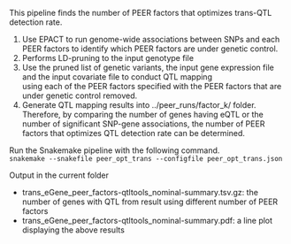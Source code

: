 This pipeline finds the number of PEER factors that optimizes trans-QTL detection rate. <br />
  1. Use EPACT to run genome-wide associations between SNPs and each PEER factors to identify which PEER factors are under genetic control.  <br />
  2. Performs LD-pruning to the input genotype file <br />
  3. Use the pruned list of genetic variants, the input gene expression file and the input covariate file to conduct QTL mapping <br />
     using each of the PEER factors specified with the PEER factors that are under genetic control removed. <br />
  4. Generate QTL mapping results into ../peer_runs/factor_k/ folder. <br />
Therefore, by comparing the number of genes having eQTL or the number of significant SNP-gene associations, the number of PEER factors 
  that optimizes QTL detection rate can be determined.
  
Run the Snakemake pipeline with the following command. <br />
`snakemake --snakefile peer_opt_trans --configfile peer_opt_trans.json`

Output in the current folder  <br />
  - trans_eGene_peer_factors-qtltools_nominal-summary.tsv.gz: the number of genes with QTL from result using different number of PEER factors <br />
  - trans_eGene_peer_factors-qtltools_nominal-summary.pdf: a line plot displaying the above results
